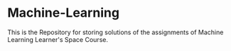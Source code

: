 # Machine-Learning
This is the Repository for storing solutions of the assignments of Machine Learning Learner's Space Course.
